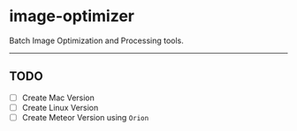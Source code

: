 # image-optimizer
Batch Image Optimization and Processing tools. 


---
## TODO
- [ ] Create Mac Version
- [ ] Create Linux Version
- [ ] Create Meteor Version using `Orion`